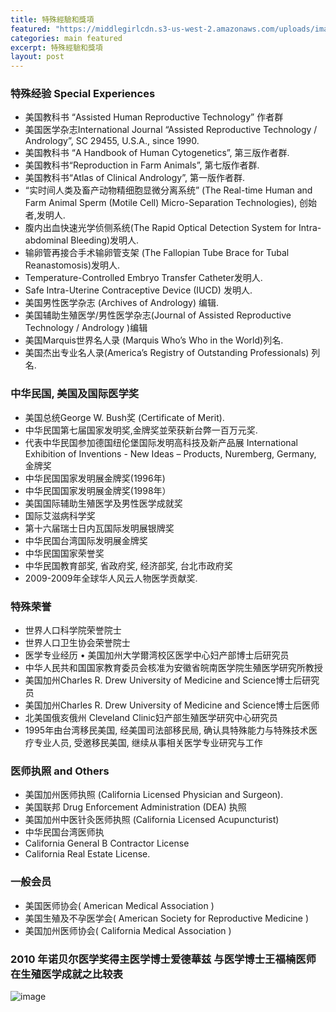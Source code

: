 ```yaml
---
title: 特殊經驗和獎項
featured: "https://middlegirlcdn.s3-us-west-2.amazonaws.com/uploads/image/file/231/a1.jpg"
categories: main featured
excerpt: 特殊經驗和獎項
layout: post
---
```


### 特殊经验 Special Experiences

* 美国教科书 “Assisted Human Reproductive Technology” 作者群
* 美国医学杂志International Journal “Assisted Reproductive Technology / Andrology”, SC 29455, U.S.A., since 1990.
* 美国教科书 “A Handbook of Human Cytogenetics”, 第三版作者群.
* 美国教科书“Reproduction in Farm Animals”, 第七版作者群.
* 美国教科书“Atlas of Clinical Andrology”, 第一版作者群.
* “实时间人类及畜产动物精细胞显微分离系统” (The Real-time Human and Farm Animal Sperm (Motile Cell) Micro-Separation Technologies), 创始者,发明人.
* 腹内出血快速光学侦侧系统(The Rapid Optical Detection System for Intra-abdominal Bleeding)发明人.
* 输卵管再接合手术输卵管支架 (The Fallopian Tube Brace for Tubal Reanastomosis)发明人.
* Temperature-Controlled Embryo Transfer Catheter发明人.
* Safe Intra-Uterine Contraceptive Device (IUCD) 发明人.
* 美国男性医学杂志 (Archives of Andrology) 编辑.
* 美国辅助生殖医学/男性医学杂志(Journal of Assisted Reproductive Technology / Andrology )编辑
* 美国Marquis世界名人录 (Marquis Who’s Who in the World)列名.
* 美国杰出专业名人录(America’s Registry of Outstanding Professionals) 列名.

### 中华民国, 美国及国际医学奖
* 美国总统George W. Bush奖 (Certificate of Merit).
* 中华民国第七届国家发明奖,金牌奖並荣获新台弊一百万元奖.
* 代表中华民国参加德国纽伦堡国际发明高科技及新产品展 International Exhibition of Inventions - New Ideas – Products, Nuremberg, Germany, 金牌奖
* 中华民国国家发明展金牌奖(1996年)
* 中华民国国家发明展金牌奖(1998年）
* 美国国际辅助生殖医学及男性医学成就奖
* 国际艾滋病科学奖
* 第十六届瑞士日内瓦国际发明展银牌奖
* 中华民国台湾国际发明展金牌奖
* 中华民国国家荣誉奖
* 中华民国教育部奖, 省政府奖, 经济部奖, 台北市政府奖
* 2009-2009年全球华人风云人物医学贡献奖.

### 特殊荣誉
* 世界人口科学院荣誉院士
* 世界人口卫生协会荣誉院士
* 医学专业经历 • 美国加州大学爾湾校区医学中心妇产部博士后研究员
* 中华人民共和国国家教育委员会核准为安徽省皖南医学院生殖医学研究所教授
* 美国加州Charles R. Drew University of Medicine and Science博士后研究员
* 美国加州Charles R. Drew University of Medicine and Science博士后医师
* 北美国俄亥俄州 Cleveland Clinic妇产部生殖医学研究中心研究员
* 1995年由台湾移民美国, 经美国司法部移民局, 确认具特殊能力与特殊技术医疗专业人员, 受邀移民美国, 继续从事相关医学专业研究与工作

### 医师执照 and Others
* 美国加州医师执照 (California Licensed Physician and Surgeon).
* 美国联邦 Drug Enforcement Administration (DEA) 执照
* 美国加州中医针灸医师执照 (California Licensed Acupuncturist)
* 中华民国台湾医师执
* California General B Contractor License
* California Real Estate License.

### 一般会员
* 美国医师协会( American Medical Association )
* 美国生殖及不孕医学会( American Society for Reproductive Medicine )
* 美国加州医师协会( California Medical Association )

### 2010 年诺贝尔医学奖得主医学博士爱德華兹 与医学博士王福楠医师在生殖医学成就之比较表

![image](https://middlegirlcdn.s3-us-west-2.amazonaws.com/uploads/image/file/270/____.gif)
